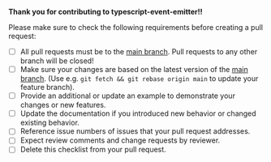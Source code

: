 **Thank you for contributing to typescript-event-emitter!!**

Please make sure to check the following requirements before creating a pull request:

- [ ] All pull requests must be to the [main branch](https://github.com/piratuks/typescript-event-emitter). Pull requests to any other branch will be closed!
- [ ] Make sure your changes are based on the latest version of the [main branch](https://github.com/piratuks/typescript-event-emitter). (Use e.g. `git fetch && git rebase origin main` to update your feature branch).
- [ ] Provide an additional or update an example to demonstrate your changes or new features.
- [ ] Update the documentation if you introduced new behavior or changed existing behavior.
- [ ] Reference issue numbers of issues that your pull request addresses.
- [ ] Expect review comments and change requests by reviewer.
- [ ] Delete this checklist from your pull request.
